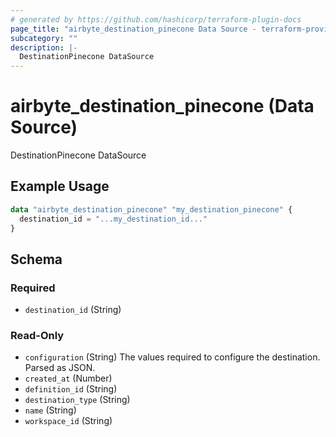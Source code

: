 ```yaml
---
# generated by https://github.com/hashicorp/terraform-plugin-docs
page_title: "airbyte_destination_pinecone Data Source - terraform-provider-airbyte"
subcategory: ""
description: |-
  DestinationPinecone DataSource
---
```


# airbyte_destination_pinecone (Data Source)

DestinationPinecone DataSource

## Example Usage

```terraform
data "airbyte_destination_pinecone" "my_destination_pinecone" {
  destination_id = "...my_destination_id..."
}
```

<!-- schema generated by tfplugindocs -->
## Schema

### Required

- `destination_id` (String)

### Read-Only

- `configuration` (String) The values required to configure the destination. Parsed as JSON.
- `created_at` (Number)
- `definition_id` (String)
- `destination_type` (String)
- `name` (String)
- `workspace_id` (String)
